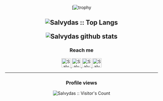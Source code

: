 <div align=center>

[![trophy](https://github-profile-trophy.vercel.app/?username=ss-o&theme=darkhub)
  
<img src="https://github-readme-stats.vercel.app/api/top-langs/?username=ss-o&langs_count=10&theme=tokyonight&layout=compact" alt="Salvydas :: Top Langs" /></p>
![Salvydas github stats](https://github-readme-stats.vercel.app/api?username=ss-o&show_icons=true&title_color=fff&icon_color=79ff97&text_color=9f9f9f&bg_color=151515)  
  ---
  
### Reach me

<a href="https://dev.to/sso">
    <img src="https://d2fltix0v2e0sb.cloudfront.net/dev-badge.svg" alt="Salvydas Lukosius DEV Profile" height="30" width="30">
  </a>
  
  <a href="https://www.linkedin.com/in/digital-clouds/">
    <img src="https://www.vectorlogo.zone/logos/linkedin/linkedin-icon.svg" alt="Salvydas Lukosius LinkedIn Profile" height="30" width="30">
  </a>

  <a href="https://stackoverflow.com/users/13893752/salvydas-lukosius?tab=profile">
    <img src="https://www.vectorlogo.zone/logos/stackoverflow/stackoverflow-icon.svg" alt="Salvydas Lukosius Stack Overflow Profile" height="30" width="30">
  </a>
  
  <a href="https://gitlab.com/ss-o">
    <img src="https://www.vectorlogo.zone/logos/gitlab/gitlab-icon.svg" alt="Salvydas Lukosius GitLab Profile" height="30" width="30">
  </a>
  
---

### Profile views

<img src="https://profile-counter.glitch.me/{ss-o}/count.svg" alt="Salvydas :: Visitor's Count" />

</div>

